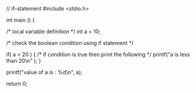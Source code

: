 // if-statement
#include <stdio.h>
 
int main () {

   /* local variable definition */
   int a = 10;
 
   /* check the boolean condition using if statement */
	
   if( a < 20 ) {
      /* if condition is true then print the following */
      printf("a is less than 20\n" );
   }
   
   printf("value of a is : %d\n", a);
 
   return 0;
